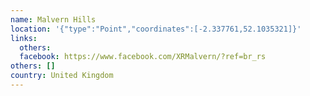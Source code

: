 ```yaml
---
name: Malvern Hills
location: '{"type":"Point","coordinates":[-2.337761,52.1035321]}'
links:
  others: 
  facebook: https://www.facebook.com/XRMalvern/?ref=br_rs
others: []
country: United Kingdom
---
```

